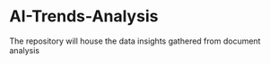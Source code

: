 # AI-Trends-Analysis


The repository will house the data insights gathered from document analysis 
